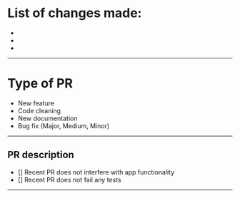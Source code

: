 # List of changes made:

-
-
-

----------------------------------------------------------------

# Type of PR

* New feature
* Code cleaning
* New documentation
* Bug fix (Major, Medium, Minor)

----------------------------------------------------------------

## PR description

- [] Recent PR does not interfere with app functionality
- [] Recent PR does not fail any tests

----------------------------------------------------------------

<!---
Example: 
Fix|Update for ImageBox/repository_name/PR-Number/name_of_fix
--->

